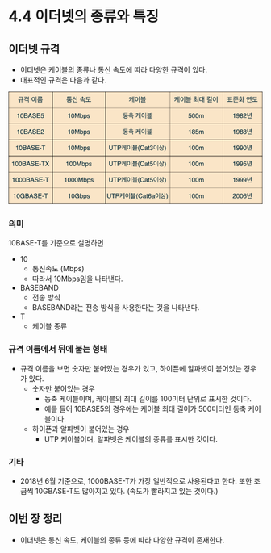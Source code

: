 # 4.4 이더넷의 종류와 특징

## 이더넷 규격
- 이더넷은 케이블의 종류나 통신 속도에 따라 다양한 규격이 있다.
- 대표적인 규격은 다음과 같다.

<img src="../images/이더넷 규격.png">

### 의미
10BASE-T를 기준으로 설명하면

- 10
	- 통신속도 (Mbps)
	- 따라서 10Mbps임을 나타낸다.
- BASEBAND
	- 전송 방식
	- BASEBAND라는 전송 방식을 사용한다는 것을 나타낸다.
- T
	- 케이블 종류

### 규격 이름에서 뒤에 붙는 형태
- 규격 이름을 보면 숫자만 붙어있는 경우가 있고, 하이픈에 알파벳이 붙어있는 경우가 있다.
	- 숫자만 붙어있는 경우
		- 동축 케이블이며, 케이블의 최대 길이를 100미터 단위로 표시한 것이다.
		- 예를 들어 10BASE5의 경우에는 케이블 최대 길이가 500미터인 동축 케이블이다.
	- 하이픈과 알파벳이 붙어있는 경우 
		- UTP 케이블이며, 알파벳은 케이블의 종류를 표시한 것이다.

### 기타
- 2018년 6월 기준으로, 1000BASE-T가 가장 일반적으로 사용된다고 한다. 또한 조금씩 10GBASE-T도 많아지고 있다. (속도가 빨라지고 있는 것이다.)

## 이번 장 정리
- 이더넷은 통신 속도, 케이블의 종류 등에 따라 다양한 규격이 존재한다.